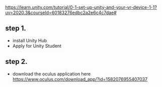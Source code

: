 https://learn.unity.com/tutorial/0-1-set-up-unity-and-your-vr-device-1-1?uv=2020.3&courseId=60183276edbc2a2e6c4c7dae#

## step 1.
- install Unity Hub
- Apply for Unity Student
## step 2.
- download the oculus application here
https://www.oculus.com/download_app/?id=1582076955407037
